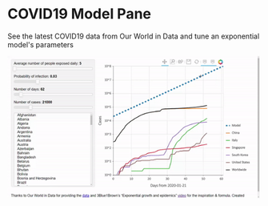 # COVID19 Model Pane
See the latest COVID19 data from Our World in Data and tune an exponential model's parameters

![Animation](https://raw.githubusercontent.com/ahuang11/covid19-model-pane/master/covid19-model-pane-animate.gif)
